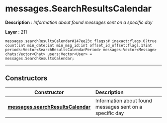 # messages.SearchResultsCalendar

**Description** : *Information about found messages sent on a specific day*

**Layer** : 211

```tl
messages.searchResultsCalendar#147ee23c flags:# inexact:flags.0?true count:int min_date:int min_msg_id:int offset_id_offset:flags.1?int periods:Vector<SearchResultsCalendarPeriod> messages:Vector<Message> chats:Vector<Chat> users:Vector<User> = messages.SearchResultsCalendar;
```

---

## Constructors

| Constructor | Description |
| :---: | :--- |
| [**messages.searchResultsCalendar**](constructor/messages.searchResultsCalendar) | Information about found messages sent on a specific day |